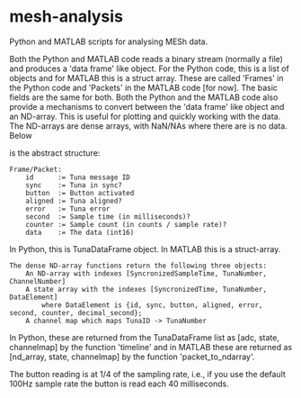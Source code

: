 # mesh-analysis
Python and MATLAB scripts for analysing MESh data.

Both the Python and MATLAB code reads a binary stream (normally a file) and
produces a 'data frame' like object. For the Python code, this is a list of objects
and for MATLAB this is a struct array. These are called 'Frames' in the Python code
and 'Packets' in the MATLAB code [for now]. The basic fields are the same for both.
Both the Python and the MATLAB code also provide a mechanisms to convert between
the 'data frame' like object and an ND-array. This is useful for plotting and
quickly working with the data. The ND-arrays are dense arrays, with NaN/NAs where
there are is no data. Below

is the abstract structure:

```
Frame/Packet:
    id      := Tuna message ID
    sync    := Tuna in sync?
    button  := Button activated
    aligned := Tuna aligned?
    error   := Tuna error
    second  := Sample time (in milliseconds)?
    counter := Sample count (in counts / sample rate)?
    data    := The data (int16)
```    
In Python, this is TunaDataFrame object. In MATLAB this is a struct-array.

```
The dense ND-array functions return the following three objects:
    An ND-array with indexes [SyncronizedSampleTime, TunaNumber, ChannelNumber]
    A state array with the indexes [SyncronizedTime, TunaNumber, DataElement]
        where DataElement is {id, sync, button, aligned, error, second, counter, decimal_second};
    A channel map which maps TunaID -> TunaNumber
```
   
In Python, these are returned from the TunaDataFrame list as [adc, state,
channelmap] by the function 'timeline' and in MATLAB these are returned as
[nd_array, state, channelmap] by the function 'packet_to_ndarray'.

The button reading is at 1/4 of the sampling rate, i.e., if you use the default 100Hz sample rate the button is read each 40 milliseconds.

